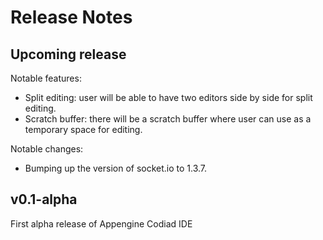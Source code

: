 # Release Notes

## Upcoming release

Notable features:
 - Split editing: user will be able to have two editors side by side for split editing.
 - Scratch buffer: there will be a scratch buffer where user can use as a temporary space for
   editing.

Notable changes:
 - Bumping up the version of socket.io to 1.3.7.

## v0.1-alpha

First alpha release of Appengine Codiad IDE


